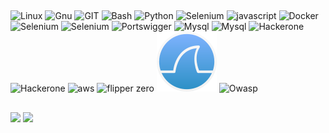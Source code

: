 ## 
![Linux](https://www.vectorlogo.zone/logos/linux/linux-icon.svg)
![Gnu](https://www.vectorlogo.zone/logos/gnu/gnu-icon.svg)
![GIT](https://www.vectorlogo.zone/logos/git-scm/git-scm-icon.svg)
![Bash](https://www.vectorlogo.zone/logos/gnu_bash/gnu_bash-official.svg)
![Python](https://www.vectorlogo.zone/logos/python/python-icon.svg)
<img src="https://iconape.com/wp-content/files/yd/371438/svg/371438.svg" alt="Selenium" width="50" height="50">
![javascript](https://www.vectorlogo.zone/logos/javascript/javascript-icon.svg)
![Docker](https://www.vectorlogo.zone/logos/docker/docker-icon.svg)
<img src="https://raw.githubusercontent.com/loganmarchione/homelab-svg-assets/main/assets/apachehttpd.svg" alt="Selenium" width="150" height="150">
<img src="https://cdn.worldvectorlogo.com/logos/raspberry-pi.svg" alt="Selenium" width="50" height="50">
![Portswigger](https://upload.wikimedia.org/wikipedia/commons/f/f2/Logo_of_PortSwigger.svg)
![Mysql](https://www.vectorlogo.zone/logos/mysql/mysql-official.svg)
![Mysql](https://raw.githubusercontent.com/PapirusDevelopmentTeam/papirus-icon-theme/master/Papirus/64x64/apps/metasploit.svg)
![Hackerone](https://www.vectorlogo.zone/logos/hackerone/hackerone-icon.svg)
![Hackerone](https://raw.githubusercontent.com/pheralb/svgl/main/static/library/sql-server.svg)
<img src="https://raw.githubusercontent.com/actions/starter-workflows/main/icons/aws.svg" alt="aws" width="50" height="50">
<img src="https://vmc.digicert.com/e356d324-23fc-40da-ac12-384d26874513.svg" alt="flipper zero" width="50" height="50">
![Hackerone](https://raw.githubusercontent.com/keeferrourke/la-capitaine-icon-theme/master/apps/scalable/wireshark-alt.svg)
![Owasp](https://upload.wikimedia.org/wikipedia/commons/e/ef/OWASP_black_logo.svg)


## 
[<img src="https://www.vectorlogo.zone/logos/twitter/twitter-tile.svg" width="32">](https://twitter.com/amirmmafakheri)
[<img src="https://www.vectorlogo.zone/logos/telegram/telegram-tile.svg" width="32">](https://t.me/amirmmafakheri)

